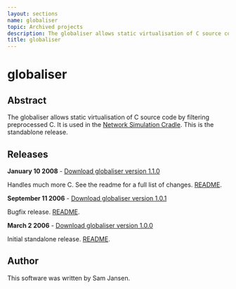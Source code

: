 ```yaml
---
layout: sections
name: globaliser
topic: Archived projects
description: The globaliser allows static virtualisation of C source code by filtering preprocessed C. It is used in the Network Simulation Cradle. This is the standablone release. 
title: globaliser
---
```


# globaliser

## Abstract

The globaliser allows static virtualisation of C source code by filtering preprocessed C. It is used in the [Network Simulation Cradle](nsc.html). This is the standablone release.

## Releases

**January 10 2008** - [Download globaliser version 1.1.0](../downloads/globaliser-1.1.0.tar.gz)

Handles much more C. See the readme for a full list of changes. [README](../downloads/README-1.1.0).

**September 11 2006** - [Download globaliser version 1.0.1](../downloads/globaliser-1.0.1.tar.gz)

Bugfix release. [README](../downloads/README-1.0.1).

**March 2 2006** - [Download globaliser version 1.0.0](../downloads/globaliser-1.0.0.tar.gz)

Initial standalone release. [README](../downloads/README-1.0.0).

## Author

This software was written by Sam Jansen.